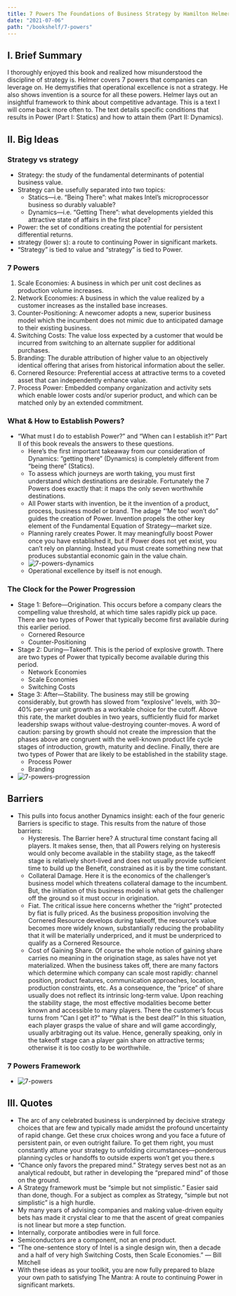 ```yaml
---
title: 7 Powers The Foundations of Business Strategy by Hamilton Helmer
date: "2021-07-06"
path: "/bookshelf/7-powers"
---
```

## I. Brief Summary
I thoroughly enjoyed this book and realized how misunderstood the discipline of strategy is. Helmer covers 7 powers that companies can leverage on. He demystifies that operational excellence is not a strategy. He also shows invention is a source for all these powers. Helmer lays out an insightful framework to think about competitive advantage. This is a text I will come back more often to. The text details specific conditions that results in Power (Part I: Statics) and how to attain them (Part II: Dynamics).

## II. Big Ideas

### Strategy vs strategy
- Strategy: the study of the fundamental determinants of potential business value.
- Strategy can be usefully separated into two topics: 
    - Statics—i.e. “Being There”: what makes Intel’s microprocessor business so durably valuable? 
    - Dynamics—i.e. “Getting There”: what developments yielded this attractive state of affairs in the first place?
- Power: the set of conditions creating the potential for persistent differential returns.
- strategy (lower s): a route to continuing Power in significant markets.
- “Strategy” is tied to value and “strategy” is tied to Power.

### 7 Powers
1. Scale Economies: A business in which per unit cost declines as production volume increases.
2. Network Economies: A business in which the value realized by a customer increases as the installed base increases.
3. Counter-Positioning: A newcomer adopts a new, superior business model which the incumbent does not mimic due to anticipated damage to their existing business.
4. Switching Costs: The value loss expected by a customer that would be incurred from switching to an alternate supplier for additional purchases.
5. Branding: The durable attribution of higher value to an objectively identical offering that arises from historical information about the seller.
6. Cornered Resource: Preferential access at attractive terms to a coveted asset that can independently enhance value.
7. Process Power: Embedded company organization and activity sets which enable lower costs and/or superior product, and which can be matched only by an extended commitment.

### What & How to Establish Powers?

- “What must I do to establish Power?” and “When can I establish it?” Part II of this book reveals the answers to these questions. 
    - Here’s the first important takeaway from our consideration of Dynamics: “getting there” (Dynamics) is completely different from “being there” (Statics).
    - To assess which journeys are worth taking, you must first understand which destinations are desirable. Fortunately the 7 Powers does exactly that: it maps the only seven worthwhile destinations.
    - All Power starts with invention, be it the invention of a product, process, business model or brand. The adage “‘Me too’ won’t do” guides the creation of Power. Invention propels the other key element of the Fundamental Equation of Strategy—market size.
    - Planning rarely creates Power. It may meaningfully boost Power once you have established it, but if Power does not yet exist, you can’t rely on planning. Instead you must create something new that produces substantial economic gain in the value chain.
    - <img src="../../images/7-powers-dynamics.png" alt="7-powers-dynamics"/>
    - Operational excellence by itself is not enough.

### The Clock for the Power Progression
- Stage 1: Before—Origination. This occurs before a company clears the compelling value threshold, at which time sales rapidly pick up pace. There are two types of Power that typically become first available during this earlier period.
    - Cornered Resource
    - Counter-Positioning
- Stage 2: During—Takeoff. This is the period of explosive growth. There are two types of Power that typically become available during this period.
    - Network Economies
    - Scale Economies
    - Switching Costs
- Stage 3: After—Stability. The business may still be growing considerably, but growth has slowed from “explosive” levels, with 30–40% per-year unit growth as a workable choice for the cutoff. Above this rate, the market doubles in two years, sufficiently fluid for market leadership swaps without value-destroying counter-moves. A word of caution: parsing by growth should not create the impression that the phases above are congruent with the well-known product life cycle stages of introduction, growth, maturity and decline. Finally, there are two types of Power that are likely to be established in the stability stage.
    - Process Power
    - Branding
- <img src="../../images/7-powers-progression.png" alt="7-powers-progression"/>

## Barriers
- This pulls into focus another Dynamics insight: each of the four generic Barriers is specific to stage. This results from the nature of those barriers:
    - Hysteresis. The Barrier here? A structural time constant facing all players. It makes sense, then, that all Powers relying on hysteresis would only become available in the stability stage, as the takeoff stage is relatively short-lived and does not usually provide sufficient time to build up the Benefit, constrained as it is by the time constant.
    - Collateral Damage. Here it is the economics of the challenger’s business model which threatens collateral damage to the incumbent. But, the initiation of this business model is what gets the challenger off the ground so it must occur in origination.
    - Fiat. The critical issue here concerns whether the “right” protected by fiat is fully priced. As the business proposition involving the Cornered Resource develops during takeoff, the resource’s value becomes more widely known, substantially reducing the probability that it will be materially underpriced, and it must be underpriced to qualify as a Cornered Resource.
    - Cost of Gaining Share. Of course the whole notion of gaining share carries no meaning in the origination stage, as sales have not yet materialized. When the business takes off, there are many factors which determine which company can scale most rapidly: channel position, product features, communication approaches, location, production constraints, etc. As a consequence, the “price” of share usually does not reflect its intrinsic long-term value. Upon reaching the stability stage, the most effective modalities become better known and accessible to many players. There the customer’s focus turns from “Can I get it?” to “What is the best deal?” In this situation, each player grasps the value of share and will game accordingly, usually arbitraging out its value. Hence, generally speaking, only in the takeoff stage can a player gain share on attractive terms; otherwise it is too costly to be worthwhile.

### 7 Powers Framework
- <img src="../../images/7-powers-ecosystem.png" alt="7-powers"/>

## III. Quotes
- The arc of any celebrated business is underpinned by decisive strategy choices that are few and typically made amidst the profound uncertainty of rapid change. Get these crux choices wrong and you face a future of persistent pain, or even outright failure. To get them right, you must constantly attune your strategy to unfolding circumstances—ponderous planning cycles or handoffs to outside experts won’t get you there.s
- “Chance only favors the prepared mind.” Strategy serves best not as an analytical redoubt, but rather in developing the “prepared mind” of those on the ground.
- A Strategy framework must be “simple but not simplistic.” Easier said than done, though. For a subject as complex as Strategy, “simple but not simplistic” is a high hurdle.
- My many years of advising companies and making value-driven equity bets has made it crystal clear to me that the ascent of great companies is not linear but more a step function.
- Internally, corporate antibodies were in full force.
- Semiconductors are a component, not an end product.
- “The one-sentence story of Intel is a single design win, then a decade and a half of very high Switching Costs, then Scale Economies.”  — Bill Mitchell
- With these ideas as your toolkit, you are now fully prepared to blaze your own path to satisfying The Mantra: A route to continuing Power in significant markets.